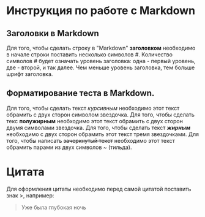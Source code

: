 # Инструкция по работе с Markdown

## Заголовки в Markdown
Для того, чтобы сделать строку в "Markdown" **заголовком** необходимо в начале строки поставить несколько символов #. Количество символов # будет означать уровень заголовка: одна - первый уровень, две - второй, и так далее. Чем меньше уровень заголовка, тем больше шрифт заголовка.

## Форматирование теста в Markdown.
Для того, чтобы сделать текст *курсивным* необходимо этот текст обрамить с двух сторон символом звездочка. Для того, чтобы сделать текс **полужирным** необходимо этот текст обрамить с двух сторон двумя символами звездочка. Для того, чтобы сделать текст ***жирным*** необходимо с двух сторон обрамить этот текст тремя звездочками. Для того, чтобы написать ~~зачеркнутый текст~~ необходимо этот текст обрамить парами из двух символов ~ (тильда).

# Цитата

Для оформления цитаты необходимо перед самой цитатой поставить знак >, например:
> Уже была глубокая ночь 